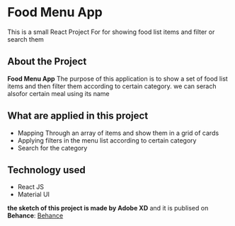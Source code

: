 # Food Menu App

This is a small React Project For for showing food list items and filter or search them

## About the Project

**Food Menu App** The purpose of this application is to show a set of food list items and then filter them according to certain category. we can serach alsofor certain meal using its name

## What are applied in this project

- Mapping Through an array of items and show them in a grid of cards
- Applying filters in the menu list according to certain category
- Search for the category

## Technology used

- React JS
- Material UI

**the sketch of this project is made by Adobe XD** and it is publised on **Behance**:
[Behance](https://www.behance.net/gallery/143377721/Food-Menu-Items-App?)
